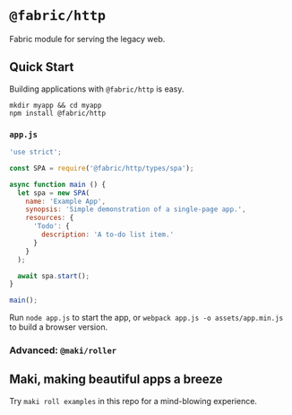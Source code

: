 # `@fabric/http`
Fabric module for serving the legacy web.

## Quick Start
Building applications with `@fabric/http` is easy.

```
mkdir myapp && cd myapp
npm install @fabric/http
```

### `app.js`
```js
'use strict';

const SPA = require('@fabric/http/types/spa');

async function main () {
  let spa = new SPA(
    name: 'Example App',
    synopsis: 'Simple demonstration of a single-page app.',
    resources: {
      'Todo': {
        description: 'A to-do list item.'
      }
    }
  );

  await spa.start();
}

main();
```

Run `node app.js` to start the app, or `webpack app.js -o assets/app.min.js` to
build a browser version.

### Advanced: `@maki/roller`

## Maki, making beautiful apps a breeze
Try `maki roll examples` in this repo for a mind-blowing experience.
